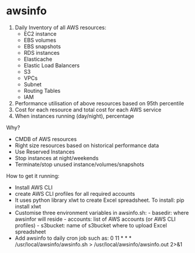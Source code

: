 # awsinfo

1. Daily Inventory of all AWS resources:
    - EC2 instance
    - EBS volumes
    - EBS snapshots
    - RDS instances
    - Elasticache
    - Elastic Load Balancers
    - S3
    - VPCs
    - Subnet
    - Routing Tables
    - IAM
2. Performance utilisation of above resources based on 95th percentile
3. Cost for each resource and total cost for each AWS service
4. When instances running (day/night), percentage


Why?
- CMDB of AWS resources
- Right size resources based on historical performance data 
- Use Reserved Instances
- Stop instances at night/weekends 
- Terminate/stop unused instance/volumes/snapshots

How to get it running:
- Install AWS CLI
- create AWS CLI profiles for all required accounts
- It uses python library xlwt to create Excel spreadsheet. To install: pip install xlwt
- Customise three environment variables in awsinfo.sh:
       - basedir: where awsinfor will reside
       - accounts: list of AWS accounts (or AWS CLI profiles)
       - s3bucket: name of s3bucket where to upload Excel spreadsheet
- Add awsinfo to daily cron job such as: 0 11 * * * /usr/local/awsinfo/awsinfo.sh > /usr/local/awsinfo/awsinfo.out 2>&1


